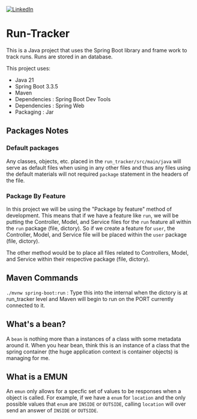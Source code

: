 [![LinkedIn][linkedin-shield]][linkedin-url-Bucsa]


# Run-Tracker
This is a Java project that uses the Spring Boot library and frame work to track runs. Runs are stored in an database.

This project uses:
- Java 21
- Spring Boot 3.3.5
- Maven
- Dependencies : Spring Boot Dev Tools
- Dependencies : Spring Web
- Packaging : Jar

## Packages Notes

### Default packages

Any classes, objects, etc. placed in the ```run_tracker/src/main/java``` will serve as default files when using in any other files and thus any files using the default materials will not required ```package``` statement in the headers of the file.  

### Package By Feature

In this project we will be using the "Package by feature" method of development. This means that if we have a feature like ```run```, we will be putting the Controller, Model, and Service files for the ```run``` feature all within the ```run``` package (file, dictory). So if we create a feature for ```user```, the Controller, Model, and Service file will be placed within the ```user``` package (file, dictory).

The other method would be to place all files related to Controllers, Model, and Service within their respective package (file, dictory).

## Maven Commands

```./mvnw spring-boot:run``` : Type this into the internal when the dictory is at run_tracker level and Maven will begin to run on the PORT currently connected to it.  


## What's a bean?
A ```bean``` is nothing more than a instances of a class with some metadata around it. When you hear bean, think this is an instance of a class that the spring container (the huge application context is container objects) is managing for me. 

## What is a EMUN

An ```emun``` only allows for a specfic set of values to be responses when a object is called. For example, if we have a ```enum``` for ```location``` and the only possible values that ```enum``` are ```INSIDE``` or ```OUTSIDE```, calling ```location``` will over send an answer of ```INSIDE``` or ```OUTSIDE```.


[linkedin-shield]: https://img.shields.io/badge/-LinkedIn-black.svg?style=for-the-badge&logo=linkedin&colorB=555
[linkedin-url-Bucsa]: https://www.linkedin.com/in/justin-bucsa